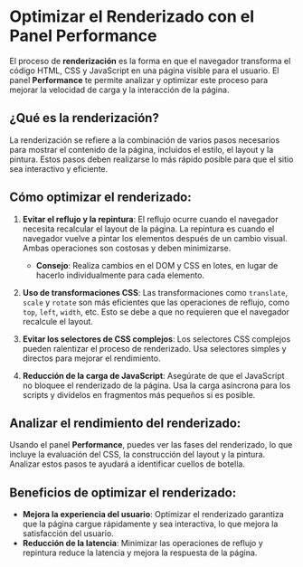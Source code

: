 # Optimizar el Renderizado con el Panel Performance

El proceso de **renderización** es la forma en que el navegador transforma el código HTML, CSS y JavaScript en una página visible para el usuario. El panel **Performance** te permite analizar y optimizar este proceso para mejorar la velocidad de carga y la interacción de la página.

## ¿Qué es la renderización?
La renderización se refiere a la combinación de varios pasos necesarios para mostrar el contenido de la página, incluidos el estilo, el layout y la pintura. Estos pasos deben realizarse lo más rápido posible para que el sitio sea interactivo y eficiente.

## Cómo optimizar el renderizado:
1. **Evitar el reflujo y la repintura**: El reflujo ocurre cuando el navegador necesita recalcular el layout de la página. La repintura es cuando el navegador vuelve a pintar los elementos después de un cambio visual. Ambas operaciones son costosas y deben minimizarse.
   - **Consejo**: Realiza cambios en el DOM y CSS en lotes, en lugar de hacerlo individualmente para cada elemento.
   
2. **Uso de transformaciones CSS**: Las transformaciones como `translate`, `scale` y `rotate` son más eficientes que las operaciones de reflujo, como `top`, `left`, `width`, etc. Esto se debe a que no requieren que el navegador recalcule el layout.

3. **Evitar los selectores de CSS complejos**: Los selectores CSS complejos pueden ralentizar el proceso de renderizado. Usa selectores simples y directos para mejorar el rendimiento.

4. **Reducción de la carga de JavaScript**: Asegúrate de que el JavaScript no bloquee el renderizado de la página. Usa la carga asíncrona para los scripts y divídelos en fragmentos más pequeños si es posible.

## Analizar el rendimiento del renderizado:
Usando el panel **Performance**, puedes ver las fases del renderizado, lo que incluye la evaluación del CSS, la construcción del layout y la pintura. Analizar estos pasos te ayudará a identificar cuellos de botella.

## Beneficios de optimizar el renderizado:
- **Mejora la experiencia del usuario**: Optimizar el renderizado garantiza que la página cargue rápidamente y sea interactiva, lo que mejora la satisfacción del usuario.
- **Reducción de la latencia**: Minimizar las operaciones de reflujo y repintura reduce la latencia y mejora la respuesta de la página.
